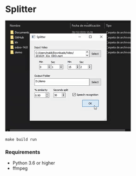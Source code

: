 # Splitter

![Demo](demo.gif)

```shell script
make build run
```

### Requirements

- Python 3.6 or higher
- ffmpeg